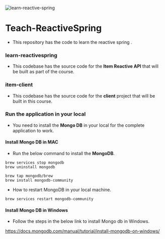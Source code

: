 ![learn-reactive-spring](https://github.com/dilipsundarraj1/Teach-ReactiveSpring/workflows/learn-reactive-spring/badge.svg)

# Teach-ReactiveSpring

- This repository has the code to learn the reactive spring .

### learn-reactivespring

- This codebase has the source code for the **Item Reactive API** that will be built as part of the course.

### item-client

- This codebase has the source code for the **client** project that will be built in this course.

### Run the application in your local

- You need to install the **Mongo DB** in your local for the complete application to work.

#### Install Mongo DB in MAC

- Run the below command to install the **MongoDB**.

```
brew services stop mongodb
brew uninstall mongodb

brew tap mongodb/brew
brew install mongodb-community
```

-  How to restart MongoDB in your local machine.

```
brew services restart mongodb-community
```

#### Install Mongo DB in Windows

- Follow the steps in the below link to install Mongo db in Windows.

https://docs.mongodb.com/manual/tutorial/install-mongodb-on-windows/
